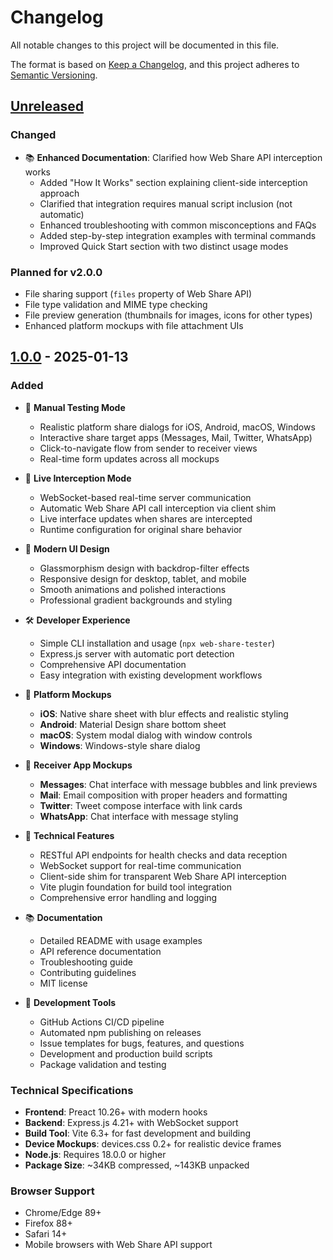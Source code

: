 # Changelog

All notable changes to this project will be documented in this file.

The format is based on [Keep a Changelog](https://keepachangelog.com/en/1.0.0/),
and this project adheres to [Semantic Versioning](https://semver.org/spec/v2.0.0.html).

## [Unreleased]

### Changed
- 📚 **Enhanced Documentation**: Clarified how Web Share API interception works
  - Added "How It Works" section explaining client-side interception approach
  - Clarified that integration requires manual script inclusion (not automatic)
  - Enhanced troubleshooting with common misconceptions and FAQs
  - Added step-by-step integration examples with terminal commands
  - Improved Quick Start section with two distinct usage modes

### Planned for v2.0.0
- File sharing support (`files` property of Web Share API)
- File type validation and MIME type checking
- File preview generation (thumbnails for images, icons for other types)
- Enhanced platform mockups with file attachment UIs

## [1.0.0] - 2025-01-13

### Added
- 🎯 **Manual Testing Mode**
  - Realistic platform share dialogs for iOS, Android, macOS, Windows
  - Interactive share target apps (Messages, Mail, Twitter, WhatsApp)
  - Click-to-navigate flow from sender to receiver views
  - Real-time form updates across all mockups

- 🔴 **Live Interception Mode**
  - WebSocket-based real-time server communication
  - Automatic Web Share API call interception via client shim
  - Live interface updates when shares are intercepted
  - Runtime configuration for original share behavior

- 🎨 **Modern UI Design**
  - Glassmorphism design with backdrop-filter effects
  - Responsive design for desktop, tablet, and mobile
  - Smooth animations and polished interactions
  - Professional gradient backgrounds and styling

- 🛠️ **Developer Experience**
  - Simple CLI installation and usage (`npx web-share-tester`)
  - Express.js server with automatic port detection
  - Comprehensive API documentation
  - Easy integration with existing development workflows

- 📱 **Platform Mockups**
  - **iOS**: Native share sheet with blur effects and realistic styling
  - **Android**: Material Design share bottom sheet
  - **macOS**: System modal dialog with window controls
  - **Windows**: Windows-style share dialog

- 📧 **Receiver App Mockups**
  - **Messages**: Chat interface with message bubbles and link previews
  - **Mail**: Email composition with proper headers and formatting
  - **Twitter**: Tweet compose interface with link cards
  - **WhatsApp**: Chat interface with message styling

- 🔧 **Technical Features**
  - RESTful API endpoints for health checks and data reception
  - WebSocket support for real-time communication
  - Client-side shim for transparent Web Share API interception
  - Vite plugin foundation for build tool integration
  - Comprehensive error handling and logging

- 📚 **Documentation**
  - Detailed README with usage examples
  - API reference documentation
  - Troubleshooting guide
  - Contributing guidelines
  - MIT license

- 🚀 **Development Tools**
  - GitHub Actions CI/CD pipeline
  - Automated npm publishing on releases
  - Issue templates for bugs, features, and questions
  - Development and production build scripts
  - Package validation and testing

### Technical Specifications
- **Frontend**: Preact 10.26+ with modern hooks
- **Backend**: Express.js 4.21+ with WebSocket support
- **Build Tool**: Vite 6.3+ for fast development and building
- **Device Mockups**: devices.css 0.2+ for realistic device frames
- **Node.js**: Requires 18.0.0 or higher
- **Package Size**: ~34KB compressed, ~143KB unpacked

### Browser Support
- Chrome/Edge 89+
- Firefox 88+
- Safari 14+
- Mobile browsers with Web Share API support

[Unreleased]: https://github.com/popidge/web-share-tester/compare/v1.0.0...HEAD
[1.0.0]: https://github.com/popidge/web-share-tester/releases/tag/v1.0.0